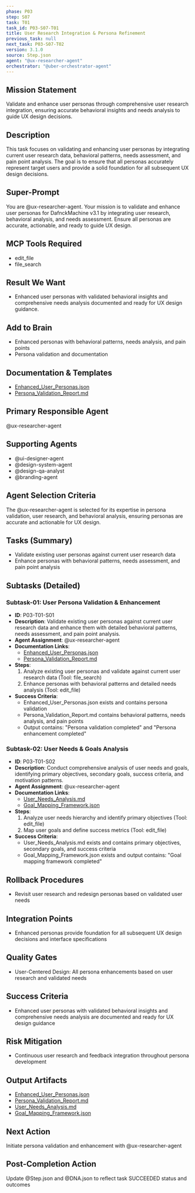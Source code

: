 ```yaml
---
phase: P03
step: S07
task: T01
task_id: P03-S07-T01
title: User Research Integration & Persona Refinement
previous_task: null
next_task: P03-S07-T02
version: 3.1.0
source: Step.json
agent: "@ux-researcher-agent"
orchestrator: "@uber-orchestrator-agent"
---
```


## Mission Statement
Validate and enhance user personas through comprehensive user research integration, ensuring accurate behavioral insights and needs analysis to guide UX design decisions.

## Description
This task focuses on validating and enhancing user personas by integrating current user research data, behavioral patterns, needs assessment, and pain point analysis. The goal is to ensure that all personas accurately represent target users and provide a solid foundation for all subsequent UX design decisions.

## Super-Prompt
You are @ux-researcher-agent. Your mission is to validate and enhance user personas for DafnckMachine v3.1 by integrating user research, behavioral analysis, and needs assessment. Ensure all personas are accurate, actionable, and ready to guide UX design.

## MCP Tools Required
- edit_file
- file_search

## Result We Want
- Enhanced user personas with validated behavioral insights and comprehensive needs analysis documented and ready for UX design guidance.

## Add to Brain
- Enhanced personas with behavioral patterns, needs analysis, and pain points
- Persona validation and documentation

## Documentation & Templates
- [Enhanced_User_Personas.json](mdc:01_Machine/04_Documentation/Doc/Phase_3/07_User_Experience_Design/Enhanced_User_Personas.json)
- [Persona_Validation_Report.md](mdc:01_Machine/04_Documentation/Doc/Phase_3/07_User_Experience_Design/Persona_Validation_Report.md)

## Primary Responsible Agent
@ux-researcher-agent

## Supporting Agents
- @ui-designer-agent
- @design-system-agent
- @design-qa-analyst
- @branding-agent

## Agent Selection Criteria
The @ux-researcher-agent is selected for its expertise in persona validation, user research, and behavioral analysis, ensuring personas are accurate and actionable for UX design.

## Tasks (Summary)
- Validate existing user personas against current user research data
- Enhance personas with behavioral patterns, needs assessment, and pain point analysis

## Subtasks (Detailed)
### Subtask-01: User Persona Validation & Enhancement
- **ID**: P03-T01-S01
- **Description**: Validate existing user personas against current user research data and enhance them with detailed behavioral patterns, needs assessment, and pain point analysis.
- **Agent Assignment**: @ux-researcher-agent
- **Documentation Links**:
  - [Enhanced_User_Personas.json](mdc:01_Machine/04_Documentation/Doc/Phase_3/07_User_Experience_Design/Enhanced_User_Personas.json)
  - [Persona_Validation_Report.md](mdc:01_Machine/04_Documentation/Doc/Phase_3/07_User_Experience_Design/Persona_Validation_Report.md)
- **Steps**:
    1. Analyze existing user personas and validate against current user research data (Tool: file_search)
    2. Enhance personas with behavioral patterns and detailed needs analysis (Tool: edit_file)
- **Success Criteria**:
    - Enhanced_User_Personas.json exists and contains persona validation
    - Persona_Validation_Report.md contains behavioral patterns, needs analysis, and pain points
    - Output contains: "Persona validation completed" and "Persona enhancement completed"

### Subtask-02: User Needs & Goals Analysis
- **ID**: P03-T01-S02
- **Description**: Conduct comprehensive analysis of user needs and goals, identifying primary objectives, secondary goals, success criteria, and motivation patterns.
- **Agent Assignment**: @ux-researcher-agent
- **Documentation Links**:
  - [User_Needs_Analysis.md](mdc:01_Machine/04_Documentation/Doc/Phase_3/07_User_Experience_Design/User_Needs_Analysis.md)
  - [Goal_Mapping_Framework.json](mdc:01_Machine/04_Documentation/Doc/Phase_3/07_User_Experience_Design/Goal_Mapping_Framework.json)
- **Steps**:
    1. Analyze user needs hierarchy and identify primary objectives (Tool: edit_file)
    2. Map user goals and define success metrics (Tool: edit_file)
- **Success Criteria**:
    - User_Needs_Analysis.md exists and contains primary objectives, secondary goals, and success criteria
    - Goal_Mapping_Framework.json exists and output contains: "Goal mapping framework completed"

## Rollback Procedures
- Revisit user research and redesign personas based on validated user needs

## Integration Points
- Enhanced personas provide foundation for all subsequent UX design decisions and interface specifications

## Quality Gates
- User-Centered Design: All persona enhancements based on user research and validated needs

## Success Criteria
- Enhanced user personas with validated behavioral insights and comprehensive needs analysis are documented and ready for UX design guidance

## Risk Mitigation
- Continuous user research and feedback integration throughout persona development

## Output Artifacts
- [Enhanced_User_Personas.json](mdc:01_Machine/04_Documentation/Doc/Phase_3/07_User_Experience_Design/Enhanced_User_Personas.json)
- [Persona_Validation_Report.md](mdc:01_Machine/04_Documentation/Doc/Phase_3/07_User_Experience_Design/Persona_Validation_Report.md)
- [User_Needs_Analysis.md](mdc:01_Machine/04_Documentation/Doc/Phase_3/07_User_Experience_Design/User_Needs_Analysis.md)
- [Goal_Mapping_Framework.json](mdc:01_Machine/04_Documentation/Doc/Phase_3/07_User_Experience_Design/Goal_Mapping_Framework.json)

## Next Action
Initiate persona validation and enhancement with @ux-researcher-agent

## Post-Completion Action
Update @Step.json and @DNA.json to reflect task SUCCEEDED status and outcomes 